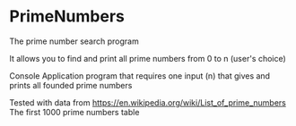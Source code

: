 # PrimeNumbers

The prime number search program

It allows you to find and print all prime numbers from 0 to n (user's choice)

Console Application program that requires one input (n) that gives and prints all founded prime numbers

Tested with data from https://en.wikipedia.org/wiki/List_of_prime_numbers
The first 1000 prime numbers table
